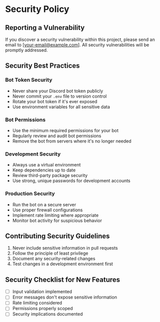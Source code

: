 # Security Policy

## Reporting a Vulnerability

If you discover a security vulnerability within this project, please send an email to [your-email@example.com]. All security vulnerabilities will be promptly addressed.

## Security Best Practices

### Bot Token Security
- Never share your Discord bot token publicly
- Never commit your `.env` file to version control
- Rotate your bot token if it's ever exposed
- Use environment variables for all sensitive data

### Bot Permissions
- Use the minimum required permissions for your bot
- Regularly review and audit bot permissions
- Remove the bot from servers where it's no longer needed

### Development Security
- Always use a virtual environment
- Keep dependencies up to date
- Review third-party package security
- Use strong, unique passwords for development accounts

### Production Security
- Run the bot on a secure server
- Use proper firewall configurations
- Implement rate limiting where appropriate
- Monitor bot activity for suspicious behavior

## Contributing Security Guidelines

1. Never include sensitive information in pull requests
2. Follow the principle of least privilege
3. Document any security-related changes
4. Test changes in a development environment first

## Security Checklist for New Features

- [ ] Input validation implemented
- [ ] Error messages don't expose sensitive information
- [ ] Rate limiting considered
- [ ] Permissions properly scoped
- [ ] Security implications documented 